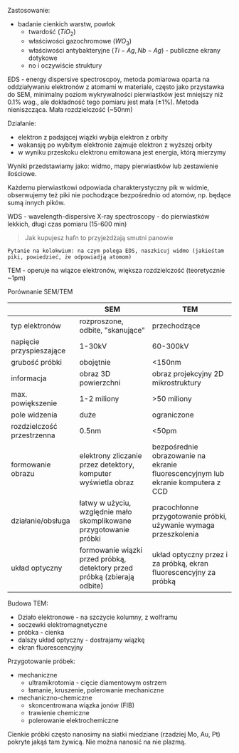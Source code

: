 Zastosowanie:

- badanie cienkich warstw, powłok
	- twardość ($TiO_2$)
	- właściwości gazochromowe ($WO_3$)
	- właściwości antybakteryjne ($Ti-Ag, Nb-Ag$) - publiczne ekrany dotykowe
	- no i oczywiście struktury

EDS - energy dispersive spectroscpoy, metoda pomiarowa oparta na oddziaływaniu elektronów z atomami w materiale, często jako przystawka do SEM, minimalny poziom wykrywalności pierwiastków jest mniejszy niż 0.1% wag., ale dokładność tego pomiaru jest mała ($\pm 1\%$). Metoda nieniszcząca. Mała rozdzielczość (~50nm)

Działanie:

- elektron z padającej wiązki wybija elektron z orbity
- wakansję po wybitym elektronie zajmuje elektron z wyższej orbity
- w wyniku przeskoku elektronu emitowana jest energia, którą mierzymy

Wyniki przedstawiamy jako: widmo, mapy pierwiastków lub zestawienie ilościowe.

Każdemu pierwiastkowi odpowiada charakterystyczny pik w widmie, obserwujemy też piki nie pochodzące bezpośrednio od atomów, np. będące sumą innych pików.

WDS - wavelength-dispersive X-ray spectroscopy - do pierwiastków lekkich, długi czas pomiaru (15-600 min)

> Jak kupujesz hafn to przyjeżdżają smutni panowie

`Pytanie na kolokwium: na czym polega EDS, naszkicuj widmo (jakieśtam piki, powiedzieć, że odpowiadją atomom)`

TEM  - operuje na wiązce elektronów, większa rozdzielczość (teoretycznie ~1pm)

Porównanie SEM/TEM

| |SEM|TEM|
|-|-|-|
|typ elektronów| rozproszone, odbite, "skanujące"| przechodzące|
|napięcie przyspieszające| 1-30kV| 60-300kV|
|grubość próbki| obojętnie| <150nm|
|informacja| obraz 3D powierzchni| obraz projekcyjny 2D mikrostruktury|
|max. powiększenie| 1-2 miliony| >50 miliony|
|pole widzenia| duże| ograniczone|
|rozdzielczość przestrzenna| 0.5nm| <50pm|
|formowanie obrazu| elektrony zliczanie przez detektory, komputer wyświetla obraz| bezpośrednie obrazowanie na ekranie fluorescencyjnym lub ekranie komputera z CCD|
|działanie/obsługa| łatwy w użyciu, względnie mało skomplikowane przygotowanie próbki| pracochłonne przygotowanie próbki, używanie wymaga przeszkolenia|
|układ optyczny| formowanie wiązki przed próbką, detektory przed próbką (zbierają odbite)| układ optyczny przez i za próbką, ekran fluorescencyjny za próbką|

Budowa TEM:

- Działo elektronowe - na szczycie kolumny, z wolframu 
- soczewki elektromagnetyczne
- próbka - cienka
- dalszy układ optyczny - dostrajamy wiązkę 
- ekran fluorescencyjny

Przygotowanie próbek:

- mechaniczne
	- ultramikrotomia - cięcie diamentowym ostrzem
	- łamanie, kruszenie, polerowanie mechaniczne
- mechaniczno-chemiczne
	- skoncentrowana wiązka jonów (FIB)
	- trawienie chemiczne
	- polerowanie elektrochemiczne

Cienkie próbki często nanosimy na siatki miedziane (rzadziej Mo, Au, Pt) pokryte jakąś tam żywicą. Nie można nanosić na nie plazmą. 



